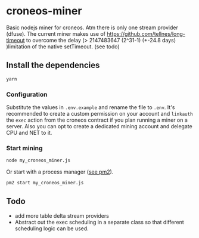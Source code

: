 # croneos-miner
Basic nodejs miner for croneos. Atm there is only one stream provider (dfuse).
The current miner makes use of https://github.com/tellnes/long-timeout to overcome the delay (>  2147483647 (2^31-1) (+-24.8 days) )limitation of the native setTimeout. (see todo)

## Install the dependencies
```bash
yarn
```

### Configuration
Substitute the values in `.env.example` and rename the file to `.env`. It's recommended to create a custom permission on your account and `linkauth` the `exec` action from the croneos contract if you plan running a miner on a server. Also you can opt to create a dedicated mining account and delegate CPU and NET to it.

### Start mining
```bash
node my_croneos_miner.js
```
Or start with a process manager ([see pm2](https://github.com/Unitech/pm2)).
```bash
pm2 start my_croneos_miner.js
```

## Todo
* add more table delta stream providers
* Abstract out the exec scheduling in a separate class so that different scheduling logic can be used.

